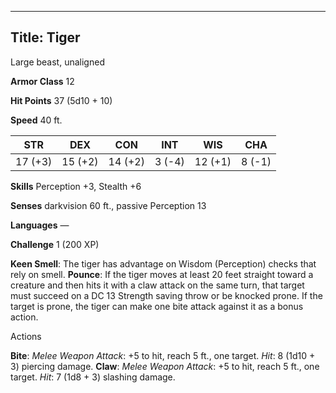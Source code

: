 -------------------------
Title: Tiger
-------------------------


Large beast, unaligned

**Armor Class** 12

**Hit Points** 37 (5d10 + 10)

**Speed** 40 ft.

| STR    | DEX     | CON     | INT     | WIS     | CHA
|---------| -------- |--------- |--------- |---------| --------
| 17 (+3)   | 15 (+2)   | 14 (+2)   | 3 (-4)   | 12 (+1)   | 8 (-1)

**Skills** Perception +3, Stealth +6

**Senses** darkvision 60 ft., passive Perception 13

**Languages** —

**Challenge** 1 (200 XP)


**Keen Smell**: The tiger has advantage on Wisdom (Perception)
checks that rely on smell.
**Pounce**: If the tiger moves at least 20 feet straight toward a
creature and then hits it with a claw attack on the same turn, that
target must succeed on a DC 13 Strength saving throw or be
knocked prone. If the target is prone, the tiger can make one bite
attack against it as a bonus action.


Actions

**Bite**: *Melee Weapon Attack*: +5 to hit, reach 5 ft., one target.
*Hit*: 8 (1d10 + 3) piercing damage.
**Claw**: *Melee Weapon Attack*: +5 to hit, reach 5 ft., one target.
*Hit*: 7 (1d8 + 3) slashing damage.

